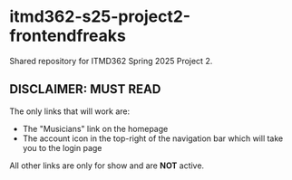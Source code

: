 # itmd362-s25-project2-frontendfreaks

Shared repository for ITMD362 Spring 2025 Project 2.

## DISCLAIMER: MUST READ

The only links that will work are:

- The "Musicians" link on the homepage
- The account icon in the top-right of the navigation bar which will take you to the login page

All other links are only for show and are **NOT** active.

